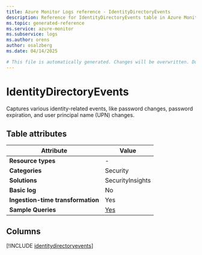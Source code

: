 ```yaml
---
title: Azure Monitor Logs reference - IdentityDirectoryEvents
description: Reference for IdentityDirectoryEvents table in Azure Monitor Logs.
ms.topic: generated-reference
ms.service: azure-monitor
ms.subservice: logs
ms.author: orens
author: osalzberg
ms.date: 04/14/2025

# This file is automatically generated. Changes will be overwritten. Do not change this file directly.
---
```


# IdentityDirectoryEvents

Captures various identity-related events, like password changes, password expiration, and user principal name (UPN) changes.


## Table attributes

|Attribute|Value|
|---|---|
|**Resource types**|-|
|**Categories**|Security|
|**Solutions**| SecurityInsights|
|**Basic log**|No|
|**Ingestion-time transformation**|Yes|
|**Sample Queries**|[Yes](/azure/azure-monitor/reference/queries/identitydirectoryevents)|



## Columns
  
[!INCLUDE [identitydirectoryevents](~/reusable-content/ce-skilling/azure/includes/azure-monitor/reference/tables/identitydirectoryevents-include.md)]
